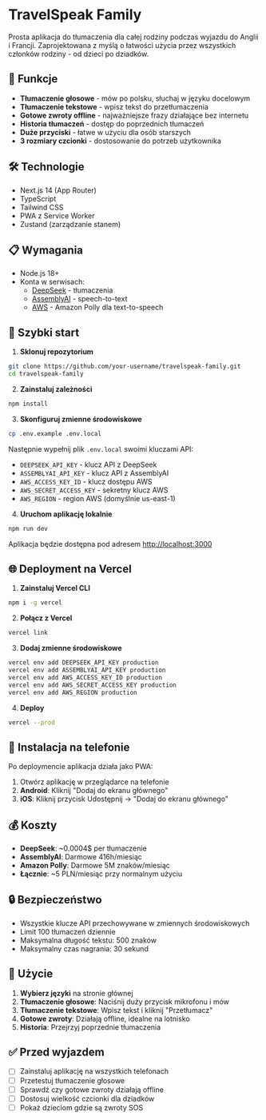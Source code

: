 # TravelSpeak Family

Prosta aplikacja do tłumaczenia dla całej rodziny podczas wyjazdu do Anglii i Francji. Zaprojektowana z myślą o łatwości użycia przez wszystkich członków rodziny - od dzieci po dziadków.

## 🚀 Funkcje

- **Tłumaczenie głosowe** - mów po polsku, słuchaj w języku docelowym
- **Tłumaczenie tekstowe** - wpisz tekst do przetłumaczenia
- **Gotowe zwroty offline** - najważniejsze frazy działające bez internetu
- **Historia tłumaczeń** - dostęp do poprzednich tłumaczeń
- **Duże przyciski** - łatwe w użyciu dla osób starszych
- **3 rozmiary czcionki** - dostosowanie do potrzeb użytkownika

## 🛠 Technologie

- Next.js 14 (App Router)
- TypeScript
- Tailwind CSS
- PWA z Service Worker
- Zustand (zarządzanie stanem)

## 📋 Wymagania

- Node.js 18+
- Konta w serwisach:
  - [DeepSeek](https://deepseek.com) - tłumaczenia
  - [AssemblyAI](https://assemblyai.com) - speech-to-text
  - [AWS](https://aws.amazon.com) - Amazon Polly dla text-to-speech

## 🚀 Szybki start

1. **Sklonuj repozytorium**
```bash
git clone https://github.com/your-username/travelspeak-family.git
cd travelspeak-family
```

2. **Zainstaluj zależności**
```bash
npm install
```

3. **Skonfiguruj zmienne środowiskowe**
```bash
cp .env.example .env.local
```

Następnie wypełnij plik `.env.local` swoimi kluczami API:
- `DEEPSEEK_API_KEY` - klucz API z DeepSeek
- `ASSEMBLYAI_API_KEY` - klucz API z AssemblyAI
- `AWS_ACCESS_KEY_ID` - klucz dostępu AWS
- `AWS_SECRET_ACCESS_KEY` - sekretny klucz AWS
- `AWS_REGION` - region AWS (domyślnie us-east-1)

4. **Uruchom aplikację lokalnie**
```bash
npm run dev
```

Aplikacja będzie dostępna pod adresem [http://localhost:3000](http://localhost:3000)

## 🌐 Deployment na Vercel

1. **Zainstaluj Vercel CLI**
```bash
npm i -g vercel
```

2. **Połącz z Vercel**
```bash
vercel link
```

3. **Dodaj zmienne środowiskowe**
```bash
vercel env add DEEPSEEK_API_KEY production
vercel env add ASSEMBLYAI_API_KEY production
vercel env add AWS_ACCESS_KEY_ID production
vercel env add AWS_SECRET_ACCESS_KEY production
vercel env add AWS_REGION production
```

4. **Deploy**
```bash
vercel --prod
```

## 📱 Instalacja na telefonie

Po deploymencie aplikacja działa jako PWA:

1. Otwórz aplikację w przeglądarce na telefonie
2. **Android**: Kliknij "Dodaj do ekranu głównego"
3. **iOS**: Kliknij przycisk Udostępnij → "Dodaj do ekranu głównego"

## 💰 Koszty

- **DeepSeek**: ~0.0004$ per tłumaczenie
- **AssemblyAI**: Darmowe 416h/miesiąc
- **Amazon Polly**: Darmowe 5M znaków/miesiąc
- **Łącznie**: ~5 PLN/miesiąc przy normalnym użyciu

## 🔒 Bezpieczeństwo

- Wszystkie klucze API przechowywane w zmiennych środowiskowych
- Limit 100 tłumaczeń dziennie
- Maksymalna długość tekstu: 500 znaków
- Maksymalny czas nagrania: 30 sekund

## 📖 Użycie

1. **Wybierz języki** na stronie głównej
2. **Tłumaczenie głosowe**: Naciśnij duży przycisk mikrofonu i mów
3. **Tłumaczenie tekstowe**: Wpisz tekst i kliknij "Przetłumacz"
4. **Gotowe zwroty**: Działają offline, idealne na lotnisko
5. **Historia**: Przejrzyj poprzednie tłumaczenia

## ✅ Przed wyjazdem

- [ ] Zainstaluj aplikację na wszystkich telefonach
- [ ] Przetestuj tłumaczenie głosowe
- [ ] Sprawdź czy gotowe zwroty działają offline
- [ ] Dostosuj wielkość czcionki dla dziadków
- [ ] Pokaż dzieciom gdzie są zwroty SOS
